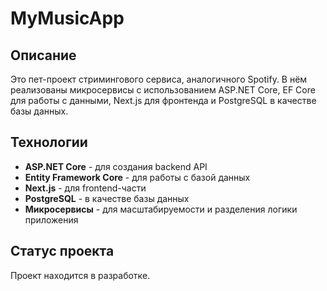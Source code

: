 # MyMusicApp

## Описание
Это пет-проект стримингового сервиса, аналогичного Spotify. В нём реализованы микросервисы с использованием ASP.NET Core, EF Core для работы с данными, Next.js для фронтенда и PostgreSQL в качестве базы данных.

## Технологии
- **ASP.NET Core** - для создания backend API
- **Entity Framework Core** - для работы с базой данных
- **Next.js** - для frontend-части
- **PostgreSQL** - в качестве базы данных
- **Микросервисы** - для масштабируемости и разделения логики приложения

## Статус проекта
Проект находится в разработке.
